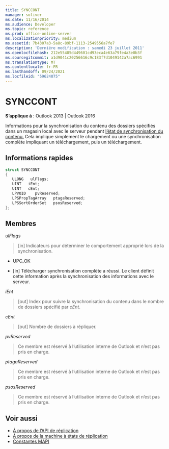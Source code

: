 ```yaml
---
title: SYNCCONT
manager: soliver
ms.date: 11/16/2014
ms.audience: Developer
ms.topic: reference
ms.prod: office-online-server
ms.localizationpriority: medium
ms.assetid: 7b4307a3-5a8c-89bf-1113-2549556a7fe7
description: 'Derniére modification : samedi 23 juillet 2011'
ms.openlocfilehash: 212e55485d449601cd93eca4e63a79fe4a3e0b3f
ms.sourcegitcommit: a1d9041c20256616c9c183f7d1049142a7ac6991
ms.translationtype: MT
ms.contentlocale: fr-FR
ms.lasthandoff: 09/24/2021
ms.locfileid: "59624075"
---
```

# <a name="synccont"></a>SYNCCONT

**S’applique à** : Outlook 2013 | Outlook 2016 
  
Informations pour la synchronisation du contenu des dossiers spécifiés dans un magasin local avec le serveur pendant [l’état de synchronisation du contenu.](synchronize-contents-state.md) Cela implique simplement le chargement ou une synchronisation complète impliquant un téléchargement, puis un téléchargement.
  
## <a name="quick-info"></a>Informations rapides

```cpp
struct SYNCCONT 
{ 
   ULONG   ulFlags; 
   UINT   iEnt; 
   UINT   cEnt; 
   LPVOID    pvReserved; 
   LPSPropTagArray   ptagaReserved; 
   LPSSortOrderSet   psosReserved; 
};
```

## <a name="members"></a>Membres

_ulFlags_
  
> [in] Indicateurs pour déterminer le comportement approprié lors de la synchronisation.
    
  - UPC_OK
    
  - [in] Télécharger synchronisation complète a réussi. Le client définit cette information après la synchronisation des informations avec le serveur.
    
_iEnt_
  
> [out] Index pour suivre la synchronisation du contenu dans le nombre de dossiers spécifié par  _cEnt_.
    
_cEnt_
  
> [out] Nombre de dossiers à répliquer.
    
_pvReserved_
  
> Ce membre est réservé à l’utilisation interne de Outlook et n’est pas pris en charge. 
    
_ptagaReserved_
  
> Ce membre est réservé à l’utilisation interne de Outlook et n’est pas pris en charge. 
    
_psosReserved_
  
> Ce membre est réservé à l’utilisation interne de Outlook et n’est pas pris en charge. 
    
## <a name="see-also"></a>Voir aussi

- [À propos de l’API de réplication](about-the-replication-api.md)
- [À propos de la machine à états de réplication](about-the-replication-state-machine.md)
- [Constantes MAPI](mapi-constants.md)

